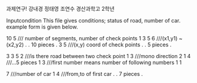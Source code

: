 ﻿과제연구! 강내경 정태영 조연수 경산과학고 2학년

Inputcondition
This file gives conditions; status of road, number of car.
example form is given below.

10 5		/// number of segments, number of check points
1 3 5 6		///(x1,y1) ~(x2,y2)
.
.	10 pieces
.
3 5 		///(x,y) coord of check points
.
.	5 pieces
.

3 3 5 2	///is there road between two check point
1 3		///mono direction
2 1 4	///...5 pieces
1 3		///first number means number of following numbers
1 1


7		///number of car
1 4		///from,to of first car
.
.	7 pieces
.
